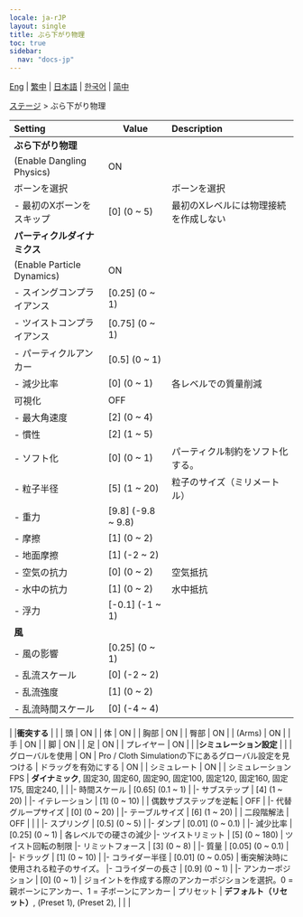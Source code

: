 ```yaml
---
locale: ja-rJP
layout: single
title: ぶら下がり物理
toc: true
sidebar:
  nav: "docs-jp"
---
```

[Eng](/dancexr/menu/2025.4/stage/cloth_physics) | [繁中](/tw/dancexr/menu/2025.4/stage/cloth_physics) | [日本語](/jp/dancexr/menu/2025.4/stage/cloth_physics) | [한국어](/kr/dancexr/menu/2025.4/stage/cloth_physics) | [简中](/zh/dancexr/menu/2025.4/stage/cloth_physics)

[ステージ](../menu#ステージ) > ぶら下がり物理



| Setting | Value | Description |
| :--- | --- | :--- |
|**ぶら下がり物理** | | 
| (Enable Dangling Physics) | ON | 
| ボーンを選択 || ボーンを選択
|- 最初のXボーンをスキップ | [0] (0 ~ 5) | 最初のXレベルには物理接続を作成しない
|**パーティクルダイナミクス** | | 
| (Enable Particle Dynamics) | ON | 
|- スイングコンプライアンス | [0.25] (0 ~ 1) | 
|- ツイストコンプライアンス | [0.75] (0 ~ 1) | 
|- パーティクルアンカー | [0.5] (0 ~ 1) | 
|- 減少比率 | [0] (0 ~ 1) | 各レベルでの質量削減
| 可視化 | OFF | 
|- 最大角速度 | [2] (0 ~ 4) | 
|- 慣性 | [2] (1 ~ 5) | 
|- ソフト化 | [0] (0 ~ 1) | パーティクル制約をソフト化する。
|- 粒子半径 | [5] (1 ~ 20) | 粒子のサイズ（ミリメートル）
|- 重力 | [9.8] (-9.8 ~ 9.8) | 
|- 摩擦 | [1] (0 ~ 2) | 
|- 地面摩擦 | [1] (-2 ~ 2) | 
|- 空気の抗力 | [0] (0 ~ 2) | 空気抵抗
|- 水中の抗力 | [1] (0 ~ 2) | 水中抵抗
|- 浮力 | [-0.1] (-1 ~ 1) | 
|**風** | | 
|- 風の影響 | [0.25] (0 ~ 1) | 
|- 乱流スケール | [0] (-2 ~ 2) | 
|- 乱流強度 | [1] (0 ~ 2) | 
|- 乱流時間スケール | [0] (-4 ~ 4) | 
|
|**衝突する** | | 
| 頭 | ON | 
| 体 | ON | 
| 胸部 | ON | 
| 臀部 | ON | 
| (Arms) | ON | 
| 手 | ON | 
| 脚 | ON | 
| 足 | ON | 
| プレイヤー | ON | 
|
|**シミュレーション設定** | | 
| グローバルを使用 | ON | Pro / Cloth Simulationの下にあるグローバル設定を見つける
| ドラッグを有効にする | ON | 
| シミュレート | ON | 
| シミュレーションFPS | **ダイナミック**, 固定30, 固定60, 固定90, 固定100, 固定120, 固定160, 固定175, 固定240,  |  |
|- 時間スケール | [0.65] (0.1 ~ 1) | 
|- サブステップ | [4] (1 ~ 20) | 
|- イテレーション | [1] (0 ~ 10) | 
| 偶数サブステップを逆転 | OFF | 
|- 代替グループサイズ | [0] (0 ~ 20) | 
|- テーブルサイズ | [6] (1 ~ 20) | 
| 二段階解法 | OFF | 
|
|
|- スプリング | [0.5] (0 ~ 5) | 
|- ダンプ | [0.01] (0 ~ 0.1) | 
|- 減少比率 | [0.25] (0 ~ 1) | 各レベルでの硬さの減少
|- ツイストリミット | [5] (0 ~ 180) | ツイスト回転の制限
|- リミットフォース | [3] (0 ~ 8) | 
|- 質量 | [0.05] (0 ~ 0.1) | 
|- ドラッグ | [1] (0 ~ 10) | 
|- コライダー半径 | [0.01] (0 ~ 0.05) | 衝突解決時に使用される粒子のサイズ。
|- コライダーの長さ | [0.9] (0 ~ 1) | 
|- アンカーポジション | [0] (0 ~ 1) | ジョイントを作成する際のアンカーポジションを選択。0 = 親ボーンにアンカー、1 = 子ボーンにアンカー
| プリセット | **デフォルト（リセット）**, (Preset 1), (Preset 2),  |  |
|
